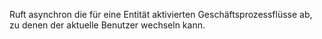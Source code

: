 Ruft asynchron die für eine Entität aktivierten Geschäftsprozessflüsse ab, zu denen der aktuelle Benutzer wechseln kann.